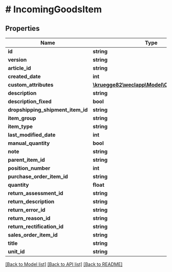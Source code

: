 # # IncomingGoodsItem

## Properties

Name | Type | Description | Notes
------------ | ------------- | ------------- | -------------
**id** | **string** |  | [optional]
**version** | **string** |  | [optional]
**article_id** | **string** |  | [optional]
**created_date** | **int** |  | [optional]
**custom_attributes** | [**\kruegge82\weclapp\Model\CustomAttribute[]**](CustomAttribute.md) |  | [optional]
**description** | **string** |  | [optional]
**description_fixed** | **bool** |  | [optional]
**dropshipping_shipment_item_id** | **string** |  | [optional]
**item_group** | **string** |  | [optional]
**item_type** | **string** |  | [optional]
**last_modified_date** | **int** |  | [optional]
**manual_quantity** | **bool** |  | [optional]
**note** | **string** |  | [optional]
**parent_item_id** | **string** |  | [optional]
**position_number** | **int** |  | [optional]
**purchase_order_item_id** | **string** |  | [optional]
**quantity** | **float** |  | [optional]
**return_assessment_id** | **string** |  | [optional]
**return_description** | **string** |  | [optional]
**return_error_id** | **string** |  | [optional]
**return_reason_id** | **string** |  | [optional]
**return_rectification_id** | **string** |  | [optional]
**sales_order_item_id** | **string** |  | [optional]
**title** | **string** |  | [optional]
**unit_id** | **string** |  | [optional]

[[Back to Model list]](../../README.md#models) [[Back to API list]](../../README.md#endpoints) [[Back to README]](../../README.md)
